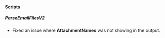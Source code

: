 
#### Scripts

##### ParseEmailFilesV2

- Fixed an issue where **AttachmentNames** was not showing in the output.
